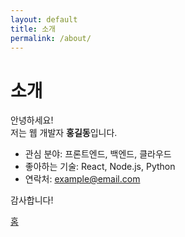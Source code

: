 ```yaml
---
layout: default
title: 소개
permalink: /about/
---
```


# 소개

안녕하세요!  
저는 웹 개발자 **홍길동**입니다.

- 관심 분야: 프론트엔드, 백엔드, 클라우드
- 좋아하는 기술: React, Node.js, Python
- 연락처: example@email.com

감사합니다!

[홈](index.md)
